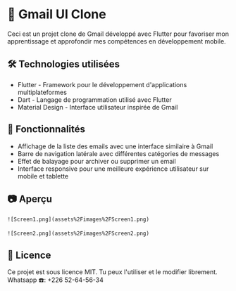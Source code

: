 # 📩 Gmail UI Clone

Ceci est un projet clone de Gmail développé avec Flutter pour favoriser mon apprentissage et approfondir mes compétences en développement mobile.

## 🛠️ Technologies utilisées
- Flutter - Framework pour le développement d'applications multiplateformes
- Dart - Langage de programmation utilisé avec Flutter
- Material Design - Interface utilisateur inspirée de Gmail

## 📌 Fonctionnalités
- Affichage de la liste des emails avec une interface similaire à Gmail
- Barre de navigation latérale avec différentes catégories de messages
- Effet de balayage pour archiver ou supprimer un email
- Interface responsive pour une meilleure expérience utilisateur sur mobile et tablette

## 📷 Aperçu

    ![Screen1.png](assets%2Fimages%2FScreen1.png)

    ![Screen2.png](assets%2Fimages%2FScreen2.png)

## 📄 Licence

Ce projet est sous licence MIT. Tu peux l'utiliser et le modifier librement.
    Whatsapp ☎️: +226 52-64-56-34